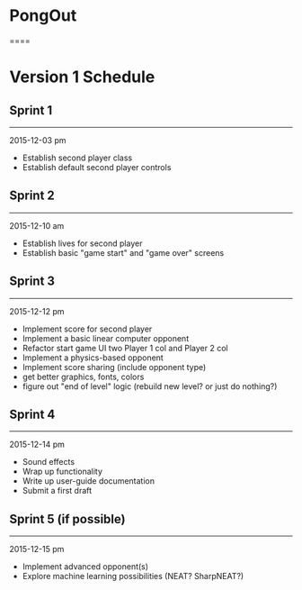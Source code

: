 PongOut
====
====

Version 1 Schedule
====


Sprint 1
----
----

2015-12-03 pm
   * Establish second player class
   * Establish default second player controls

Sprint 2
----
----

2015-12-10 am

   * Establish lives for second player
   * Establish basic "game start" and "game over" screens

Sprint 3
----
----

2015-12-12 pm

   * Implement score for second player
   * Implement a basic linear computer opponent
   * Refactor start game UI two Player 1 col and Player 2 col
   * Implement a physics-based opponent
   * Implement score sharing (include opponent type)
   * get better graphics, fonts, colors
   * figure out "end of level" logic (rebuild new level? or just do nothing?)

Sprint 4
----
----

2015-12-14 pm

   * Sound effects
   * Wrap up functionality
   * Write up user-guide documentation
   * Submit a first draft
   
Sprint 5 (if possible)
----
----

2015-12-15 pm

   * Implement advanced opponent(s)
   * Explore machine learning possibilities (NEAT? SharpNEAT?)